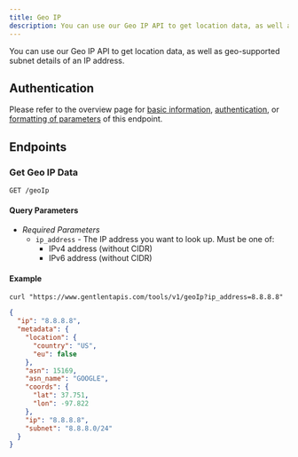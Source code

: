 ```yaml
---
title: Geo IP
description: You can use our Geo IP API to get location data, as well as geo-supported subnet details of an IP address.
---
```


You can use our Geo IP API to get location data, as well as geo-supported subnet details of an IP address.

## Authentication

Please refer to the overview page for [basic information](/docs/tools-api/), [authentication](/docs/tools-api/#authentication), or [formatting of parameters](/docs/tools-api/#parameters) of this endpoint.

## Endpoints

### Get Geo IP Data

```url title="Endpoint URL"
GET /geoIp
```

#### Query Parameters

- _Required Parameters_
  - `ip_address` - The IP address you want to look up. Must be one of:
    - IPv4 address (without CIDR)
    - IPv6 address (without CIDR)

#### Example

```curl title="CURL"
curl "https://www.gentlentapis.com/tools/v1/geoIp?ip_address=8.8.8.8"
```

```json title="Response"
{
  "ip": "8.8.8.8",
  "metadata": {
    "location": {
      "country": "US",
      "eu": false
    },
    "asn": 15169,
    "asn_name": "GOOGLE",
    "coords": {
      "lat": 37.751,
      "lon": -97.822
    },
    "ip": "8.8.8.8",
    "subnet": "8.8.8.0/24"
  }
}
```
